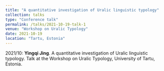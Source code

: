 ```yaml
---
title: "A quantitative investigation of Uralic linguistic typology"
collection: talks
type: "Conference talk"
permalink: /talks/2021-10-19-talk-1
venue: "Workshop on Uralic Typology"
date: 2021-10-19
location: "Tartu, Estonia"
---
```


2021/10: **Yingqi Jing**. A quantitative investigation of Uralic linguistic typology. Talk at the Workshop on Uralic Typology, University of Tartu, Estonia.


